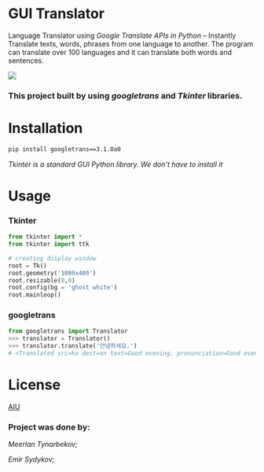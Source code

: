 # **GUI Translator**

Language Translator using *Google Translate APIs in Python* – Instantly Translate texts, words, phrases from one language to another.
The program can translate over 100 languages and it can translate both words and sentences.

![](https://github.com/xNazim/intro-final/blob/main/screenshot.PNG)

### This project built by using *googletrans* and *Tkinter* libraries.


# Installation


```bash
pip install googletrans==3.1.0a0
```

*Tkinter is a standard GUI Python library. We don't have to install it*

# Usage

### Tkinter

```python
from tkinter import *
from tkinter import ttk

# creating display window
root = Tk()
root.geometry('1080x400')
root.resizable(0,0)
root.config(bg = 'ghost white')
root.mainloop()
```
### googletrans

```python
from googletrans import Translator
>>> translator = Translator()
>>> translator.translate('안녕하세요.')
# <Translated src=ko dest=en text=Good evening. pronunciation=Good evening.>
```

# License

[AIU](http://alatoo.edu.kg/)

### Project was done by:
*Meerlan Tynarbekov;*

*Emir Sydykov;*
